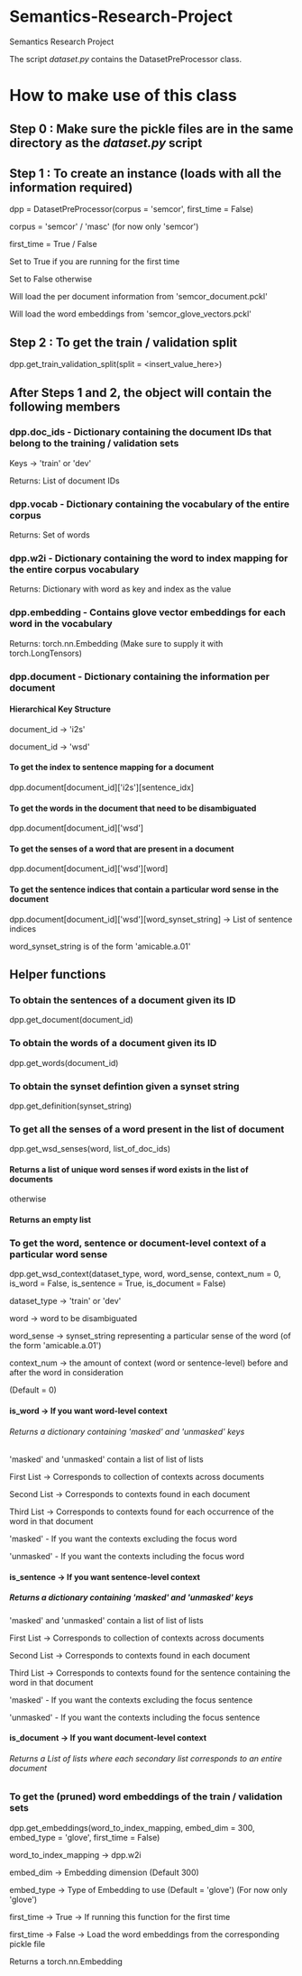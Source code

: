 # Semantics-Research-Project
Semantics Research Project

The script *dataset.py* contains the DatasetPreProcessor class.

# How to make use of this class

## Step 0 : Make sure the pickle files are in the same directory as the *dataset.py* script

## Step 1 : To create an instance (loads with all the information required)
dpp = DatasetPreProcessor(corpus = 'semcor', first_time = False)

corpus = 'semcor' / 'masc' (for now only 'semcor')

first_time = True / False

Set to True if you are running for the first time

Set to False otherwise

Will load the per document information from 'semcor_document.pckl'

Will load the word embeddings from 'semcor_glove_vectors.pckl'

## Step 2 : To get the train / validation split
dpp.get_train_validation_split(split = <insert_value_here>)

## After Steps 1 and 2, the object will contain the following members
### dpp.doc_ids - Dictionary containing the document IDs that belong to the training / validation sets
Keys -> 'train' or 'dev'

Returns: List of document IDs

### dpp.vocab - Dictionary containing the vocabulary of the entire corpus

Returns: Set of words

### dpp.w2i - Dictionary containing the word to index mapping for the entire corpus vocabulary

Returns: Dictionary with word as key and index as the value

### dpp.embedding - Contains glove vector embeddings for each word in the vocabulary
Returns: torch.nn.Embedding (Make sure to supply it with torch.LongTensors)

### dpp.document - Dictionary containing the information per document
#### Hierarchical Key Structure
document_id -> 'i2s'

document_id -> 'wsd'

#### To get the index to sentence mapping for a document
dpp.document[document_id]['i2s'][sentence_idx]

#### To get the words in the document that need to be disambiguated
dpp.document[document_id]['wsd']

#### To get the senses of a word that are present in a document
dpp.document[document_id]['wsd'][word]

#### To get the sentence indices that contain a particular word sense in the document
dpp.document[document_id]['wsd'][word_synset_string] -> List of sentence indices

word_synset_string is of the form 'amicable.a.01'

## Helper functions
### To obtain the sentences of a document given its ID
dpp.get_document(document_id)

### To obtain the words of a document given its ID
dpp.get_words(document_id)

### To obtain the synset defintion given a synset string
dpp.get_definition(synset_string)

### To get all the senses of a word present in the list of document
dpp.get_wsd_senses(word, list_of_doc_ids)

#### Returns a list of unique word senses if word exists in the list of documents
otherwise
#### Returns an empty list

### To get the word, sentence or document-level context of a particular word sense
dpp.get_wsd_context(dataset_type, word, word_sense, context_num = 0, is_word = False, is_sentence = True, is_document = False)

dataset_type -> 'train' or 'dev'

word -> word to be disambiguated

word_sense -> synset_string representing a particular sense of the word (of the form 'amicable.a.01')

context_num -> the amount of context (word or sentence-level) before and after the word in consideration

(Default = 0)

#### is_word -> If you want word-level context

###### Returns a dictionary containing 'masked' and 'unmasked' keys

'masked' and 'unmasked' contain a list of list of lists

First List -> Corresponds to collection of contexts across documents

Second List -> Corresponds to contexts found in each document

Third List -> Corresponds to contexts found for each occurrence of the word in that document

'masked' - If you want the contexts excluding the focus word

'unmasked' - If you want the contexts including the focus word

#### is_sentence -> If you want sentence-level context

##### Returns a dictionary containing 'masked' and 'unmasked' keys

'masked' and 'unmasked' contain a list of list of lists

First List -> Corresponds to collection of contexts across documents

Second List -> Corresponds to contexts found in each document

Third List -> Corresponds to contexts found for the sentence containing the word in that document

'masked' - If you want the contexts excluding the focus sentence

'unmasked' - If you want the contexts including the focus sentence

#### is_document -> If you want document-level context

###### Returns a List of lists where each secondary list corresponds to an entire document

### To get the (pruned) word embeddings of the train / validation sets
dpp.get_embeddings(word_to_index_mapping, embed_dim = 300, embed_type = 'glove', first_time = False)

word_to_index_mapping -> dpp.w2i

embed_dim -> Embedding dimension (Default 300)

embed_type -> Type of Embedding to use (Default = 'glove') (For now only 'glove')

first_time -> True -> If running this function for the first time

first_time -> False -> Load the word embeddings from the corresponding pickle file

Returns a torch.nn.Embedding
